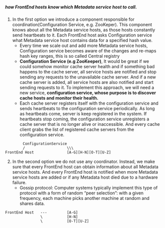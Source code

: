 ##### how FrontEnd hosts know which Metadata service host to call.

1.  In the first option we introduce a component responsible for coordination(Configuration Service, e.g. ZooKeper). This component knows about all the Metadata service hosts, as those hosts constantly send heartbeats to it. Each FrontEnd host asks Configuration service what Metadata service host contains data for a specified hash value.
    -   Every time we scale out and add more Metadata service hosts, Configuration service becomes aware of the changes and re-maps hash key ranges, this is so called Central registry
    - **Configuration Service (e.g ZooKeeper)**, It would be great if we could somehow monitor cache server health and if something bad happens to the cache server, all service hosts are notified and stop sending any requests to the unavailable cache server. And if a new cache server is added, all service hosts are also notified and start sending requests to it. To implement this approach, we will need a new service, **configuration service, whose purpose is to discover cache hosts and monitor their health.**
	- Each cache server registers itself with the configuration service and sends heartbeats to the configuration service periodically. As long as heartbeats come, server is keep registered in the system. If heartbeats stop coming, the configuration service unregisters a cache server that is no longer alive or inaccessible. And every cache client grabs the list of registered cache servers from the configuration service.

```
		ConfigurationService	
		/					\\\
FrontEnd Host				[A-G][H-N][O-T][U-Z]

```

2.  In the second option we do not use any coordinator. Instead, we make sure that every FrontEnd host can obtain information about all Metadata service hosts. And every FrontEnd host is notified when more Metadata service hosts are added or if any Metadata host died due to a hardware failure.
    -   Gossip protocol: Computer systems typically implement this type of protocol with a form of random “peer selection”: with a given frequency, each machine picks another machine at random and shares data.

```
FrontEnd Host	---			[A-G]
				\			[H-N]
				\			[O-T][U-Z]
```
<!--stackedit_data:
eyJoaXN0b3J5IjpbLTE3MjQ2NzYyNDZdfQ==
-->